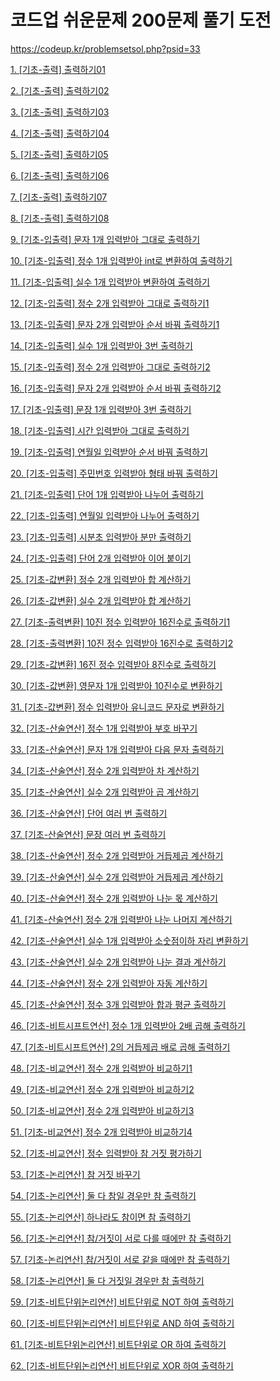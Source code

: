 # 코드업 쉬운문제 200문제 풀기 도전

https://codeup.kr/problemsetsol.php?psid=33

[1. \[기초-출력\] 출력하기01](https://codeup.kr/problem.php?id=6001) 

[2. \[기초-출력\] 출력하기02](https://codeup.kr/problem.php?id=6002)

[3. \[기초-출력\] 출력하기03](https://codeup.kr/problem.php?id=6003) 

[4. \[기초-출력\] 출력하기04](https://codeup.kr/problem.php?id=6004) 

[5. \[기초-출력\] 출력하기05](https://codeup.kr/problem.php?id=6005) 

[6. \[기초-출력\] 출력하기06](https://codeup.kr/problem.php?id=6006) 

[7. \[기초-출력\] 출력하기07](https://codeup.kr/problem.php?id=6007) 

[8. \[기초-출력\] 출력하기08](https://codeup.kr/problem.php?id=6008) 

[9. \[기초-입출력\]  문자 1개 입력받아 그대로 출력하기](https://codeup.kr/problem.php?id=6009) 

[10. \[기초-입출력\] 정수 1개 입력받아 int로 변환하여 출력하기](https://codeup.kr/problem.php?id=6010) 

[11. \[기초-입출력\] 실수 1개 입력받아 변환하여 출력하기](https://codeup.kr/problem.php?id=6011) 

[12. \[기초-입출력\] 정수 2개 입력받아 그대로 출력하기1](https://codeup.kr/problem.php?id=6012 )

[13. \[기초-입출력\] 문자 2개 입력받아 순서 바꿔 출력하기1](https://codeup.kr/problem.php?id=6013 )

[14. \[기초-입출력\] 실수 1개 입력받아 3번 출력하기](https://codeup.kr/problem.php?id=6014 )

[15. \[기초-입출력\] 정수 2개 입력받아 그대로 출력하기2](https://codeup.kr/problem.php?id=6015 )

[16. \[기초-입출력\] 문자 2개 입력받아 순서 바꿔 출력하기2](https://codeup.kr/problem.php?id=6016 )

[17. \[기초-입출력\] 문장 1개 입력받아 3번 출력하기](https://codeup.kr/problem.php?id=6017 )

[18. \[기초-입출력\] 시간 입력받아 그대로 출력하기](https://codeup.kr/problem.php?id=6018 )

[19. \[기초-입출력\] 연월일 입력받아 순서 바꿔 출력하기](https://codeup.kr/problem.php?id=6019 )

[20. \[기초-입출력\] 주민번호 입력받아 형태 바꿔 출력하기](https://codeup.kr/problem.php?id=6020 )

[21. \[기초-입출력\] 단어 1개 입력받아 나누어 출력하기](https://codeup.kr/problem.php?id=6021)

[22. \[기초-입출력\] 연월일 입력받아 나누어 출력하기](https://codeup.kr/problem.php?id=6022)

[23. \[기초-입출력\] 시분초 입력받아 분만 출력하기](https://codeup.kr/problem.php?id=6023)

[24. \[기초-입출력\] 단어 2개 입력받아 이어 붙이기](https://codeup.kr/problem.php?id=6024)

[25. \[기초-값변환\] 정수 2개 입력받아 합 계산하기](https://codeup.kr/problem.php?id=6025)

[26. \[기초-값변환\] 실수 2개 입력받아 합 계산하기](https://codeup.kr/problem.php?id=6026)

[27. \[기초-출력변환\] 10진 정수 입력받아 16진수로 출력하기1](https://codeup.kr/problem.php?id=6027)

[28. \[기초-출력변환\] 10진 정수 입력받아 16진수로 출력하기2](https://codeup.kr/problem.php?id=6028)

[29. \[기초-값변환\] 16진 정수 입력받아 8진수로 출력하기](https://codeup.kr/problem.php?id=6029)

[30. \[기초-값변환\] 영문자 1개 입력받아 10진수로 변환하기](https://codeup.kr/problem.php?id=6030)

[31. \[기초-값변환\] 정수 입력받아 유니코드 문자로 변환하기](https://codeup.kr/problem.php?id=6031)

[32. \[기초-산술연산\] 정수 1개 입력받아 부호 바꾸기](https://codeup.kr/problem.php?id=6032)

[33. \[기초-산술연산\] 문자 1개 입력받아 다음 문자 출력하기](https://codeup.kr/problem.php?id=6033)

[34. \[기초-산술연산\] 정수 2개 입력받아 차 계산하기](https://codeup.kr/problem.php?id=6034)

[35. \[기초-산술연산\] 실수 2개 입력받아 곱 계산하기](https://codeup.kr/problem.php?id=6035)

[36. \[기초-산술연산\] 단어 여러 번 출력하기](https://codeup.kr/problem.php?id=6036)

[37. \[기초-산술연산\] 문장 여러 번 출력하기](https://codeup.kr/problem.php?id=6037)

[38. \[기초-산술연산\] 정수 2개 입력받아 거듭제곱 계산하기](https://codeup.kr/problem.php?id=6038)

[39. \[기초-산술연산\] 실수 2개 입력받아 거듭제곱 계산하기](https://codeup.kr/problem.php?id=6039)

[40. \[기초-산술연산\] 정수 2개 입력받아 나눈 몫 계산하기](https://codeup.kr/problem.php?id=6040)

[41. \[기초-산술연산\] 정수 2개 입력받아 나눈 나머지 계산하기](https://codeup.kr/problem.php?id=6041)

[42. \[기초-산술연산\] 실수 1개 입력받아 소숫점이하 자리 변환하기](https://codeup.kr/problem.php?id=6042)

[43. \[기초-산술연산\] 실수 2개 입력받아 나눈 결과 계산하기](https://codeup.kr/problem.php?id=6043)

[44. \[기초-산술연산\] 정수 2개 입력받아 자동 계산하기](https://codeup.kr/problem.php?id=6044)

[45. \[기초-산술연산\] 정수 3개 입력받아 합과 평균 출력하기](https://codeup.kr/problem.php?id=6045)

[46. \[기초-비트시프트연산\] 정수 1개 입력받아 2배 곱해 출력하기](https://codeup.kr/problem.php?id=6046)

[47. \[기초-비트시프트연산\] 2의 거듭제곱 배로 곱해 출력하기](https://codeup.kr/problem.php?id=6047)

[48. \[기초-비교연산\] 정수 2개 입력받아 비교하기1](https://codeup.kr/problem.php?id=6048)

[49. \[기초-비교연산\] 정수 2개 입력받아 비교하기2](https://codeup.kr/problem.php?id=6049)

[50. \[기초-비교연산\] 정수 2개 입력받아 비교하기3](https://codeup.kr/problem.php?id=6050)

[51. \[기초-비교연산\] 정수 2개 입력받아 비교하기4](https://codeup.kr/problem.php?id=6051)

[52. \[기초-비교연산\] 정수 입력받아 참 거짓 평가하기](https://codeup.kr/problem.php?id=6052)

[53. \[기초-논리연산\] 참 거짓 바꾸기](https://codeup.kr/problem.php?id=6053)

[54. \[기초-논리연산\] 둘 다 참일 경우만 참 출력하기](https://codeup.kr/problem.php?id=6054)

[55. \[기초-논리연산\] 하나라도 참이면 참 출력하기](https://codeup.kr/problem.php?id=6055)

[56. \[기초-논리연산\] 참/거짓이 서로 다를 때에만 참 출력하기](https://codeup.kr/problem.php?id=6056)

[57. \[기초-논리연산\] 참/거짓이 서로 같을 때에만 참 출력하기](https://codeup.kr/problem.php?id=6057)

[58. \[기초-논리연산\] 둘 다 거짓일 경우만 참 출력하기](https://codeup.kr/problem.php?id=6058)

[59. \[기초-비트단위논리연산\] 비트단위로 NOT 하여 출력하기](https://codeup.kr/problem.php?id=6059)

[60. \[기초-비트단위논리연산\] 비트단위로 AND 하여 출력하기](https://codeup.kr/problem.php?id=6060)

[61. \[기초-비트단위논리연산\] 비트단위로 OR 하여 출력하기](https://codeup.kr/problem.php?id=6061)

[62. \[기초-비트단위논리연산\] 비트단위로 XOR 하여 출력하기](https://codeup.kr/problem.php?id=6062)

